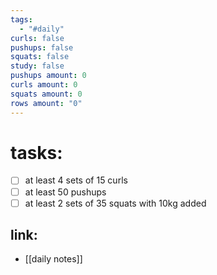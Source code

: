 ```yaml
---
tags:
  - "#daily"
curls: false
pushups: false
squats: false
study: false
pushups amount: 0
curls amount: 0
squats amount: 0
rows amount: "0"
---
```

# tasks:
- [ ] at least 4 sets of 15 curls 
- [ ] at least 50 pushups
- [ ] at least 2 sets of 35 squats with 10kg added
## link: 
- [[daily notes]] 